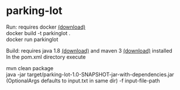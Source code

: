 # parking-lot

Run: requires docker [(download)](https://www.docker.com/products/docker-desktop)  
docker build -t parkinglot .  
docker run parkinglot

Build:
requires java 1.8 [(download)](https://openjdk.java.net/install/)
and maven 3 [(download)](https://maven.apache.org/install.html) installed  
In the pom.xml directory execute

mvn clean package  
java -jar target/parking-lot-1.0-SNAPSHOT-jar-with-dependencies.jar (OptionalArgs defaults to input.txt in same dir) -f input-file-path   
